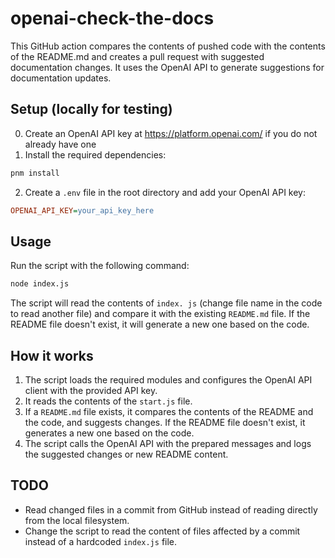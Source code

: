 # openai-check-the-docs

This GitHub action compares the contents of pushed code with the contents of the README.md and creates a pull request with suggested documentation changes. It uses the OpenAI API to generate suggestions for documentation updates.

## Setup (locally for testing)
0. Create an OpenAI API key at https://platform.openai.com/ if you do not already have one
1. Install the required dependencies:

```bash
pnm install
```

2. Create a `.env` file in the root directory and add your OpenAI API key:

```ini
OPENAI_API_KEY=your_api_key_here
```

## Usage

Run the script with the following command:

```bash
node index.js
```

The script will read the contents of `index. js` (change file name in the code to read another file) and compare it with the existing `README.md` file. If the README file doesn't exist, it will generate a new one based on the code.

## How it works

1. The script loads the required modules and configures the OpenAI API client with the provided API key.
2. It reads the contents of the `start.js` file.
3. If a `README.md` file exists, it compares the contents of the README and the code, and suggests changes. If the README file doesn't exist, it generates a new one based on the code.
4. The script calls the OpenAI API with the prepared messages and logs the suggested changes or new README content.

## TODO

- Read changed files in a commit from GitHub instead of reading directly from the local filesystem.
- Change the script to read the content of files affected by a commit instead of a hardcoded `index.js` file.